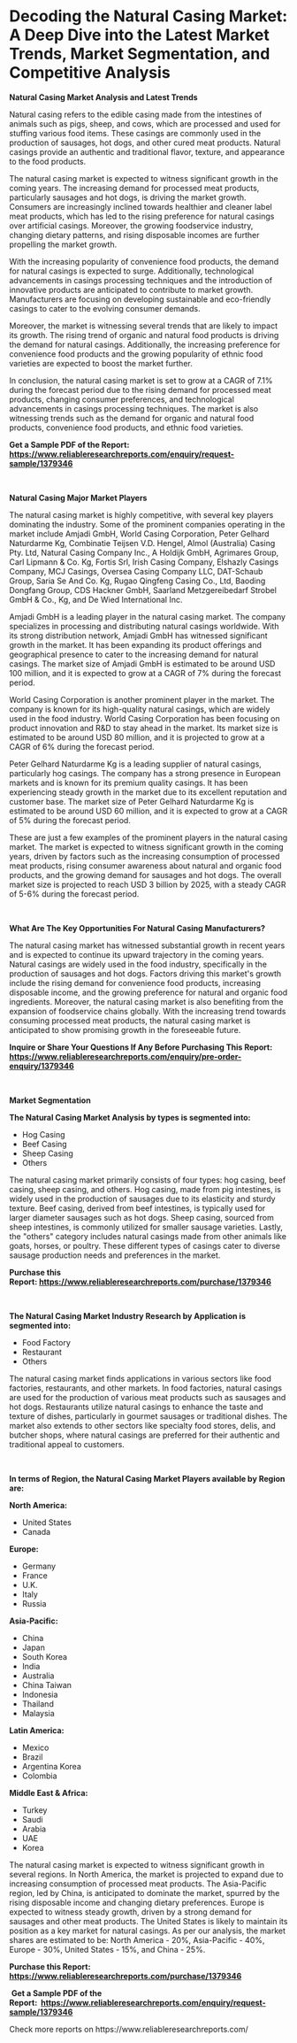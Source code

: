 <p><h1>Decoding the Natural Casing Market: A Deep Dive into the Latest Market Trends, Market Segmentation, and Competitive Analysis</h1></p><p><strong>Natural Casing Market Analysis and Latest Trends</strong></p>
<p><p>Natural casing refers to the edible casing made from the intestines of animals such as pigs, sheep, and cows, which are processed and used for stuffing various food items. These casings are commonly used in the production of sausages, hot dogs, and other cured meat products. Natural casings provide an authentic and traditional flavor, texture, and appearance to the food products.</p><p>The natural casing market is expected to witness significant growth in the coming years. The increasing demand for processed meat products, particularly sausages and hot dogs, is driving the market growth. Consumers are increasingly inclined towards healthier and cleaner label meat products, which has led to the rising preference for natural casings over artificial casings. Moreover, the growing foodservice industry, changing dietary patterns, and rising disposable incomes are further propelling the market growth.</p><p>With the increasing popularity of convenience food products, the demand for natural casings is expected to surge. Additionally, technological advancements in casings processing techniques and the introduction of innovative products are anticipated to contribute to market growth. Manufacturers are focusing on developing sustainable and eco-friendly casings to cater to the evolving consumer demands.</p><p>Moreover, the market is witnessing several trends that are likely to impact its growth. The rising trend of organic and natural food products is driving the demand for natural casings. Additionally, the increasing preference for convenience food products and the growing popularity of ethnic food varieties are expected to boost the market further.</p><p>In conclusion, the natural casing market is set to grow at a CAGR of 7.1% during the forecast period due to the rising demand for processed meat products, changing consumer preferences, and technological advancements in casings processing techniques. The market is also witnessing trends such as the demand for organic and natural food products, convenience food products, and ethnic food varieties.</p></p>
<p><strong>Get a Sample PDF of the Report:&nbsp; <a href="https://www.reliableresearchreports.com/enquiry/request-sample/1379346">https://www.reliableresearchreports.com/enquiry/request-sample/1379346</a></strong></p>
<p>&nbsp;</p>
<p><strong>Natural Casing Major Market Players</strong></p>
<p><p>The natural casing market is highly competitive, with several key players dominating the industry. Some of the prominent companies operating in the market include Amjadi GmbH, World Casing Corporation, Peter Gelhard Naturdarme Kg, Combinatie Teijsen V.D. Hengel, Almol (Australia) Casing Pty. Ltd, Natural Casing Company Inc., A Holdijk GmbH, Agrimares Group, Carl Lipmann & Co. Kg, Fortis Srl, Irish Casing Company, Elshazly Casings Company, MCJ Casings, Oversea Casing Company LLC, DAT-Schaub Group, Saria Se And Co. Kg, Rugao Qingfeng Casing Co., Ltd, Baoding Dongfang Group, CDS Hackner GmbH, Saarland Metzgereibedarf Strobel GmbH & Co., Kg, and De Wied International Inc.</p><p>Amjadi GmbH is a leading player in the natural casing market. The company specializes in processing and distributing natural casings worldwide. With its strong distribution network, Amjadi GmbH has witnessed significant growth in the market. It has been expanding its product offerings and geographical presence to cater to the increasing demand for natural casings. The market size of Amjadi GmbH is estimated to be around USD 100 million, and it is expected to grow at a CAGR of 7% during the forecast period.</p><p>World Casing Corporation is another prominent player in the market. The company is known for its high-quality natural casings, which are widely used in the food industry. World Casing Corporation has been focusing on product innovation and R&D to stay ahead in the market. Its market size is estimated to be around USD 80 million, and it is projected to grow at a CAGR of 6% during the forecast period.</p><p>Peter Gelhard Naturdarme Kg is a leading supplier of natural casings, particularly hog casings. The company has a strong presence in European markets and is known for its premium quality casings. It has been experiencing steady growth in the market due to its excellent reputation and customer base. The market size of Peter Gelhard Naturdarme Kg is estimated to be around USD 60 million, and it is expected to grow at a CAGR of 5% during the forecast period.</p><p>These are just a few examples of the prominent players in the natural casing market. The market is expected to witness significant growth in the coming years, driven by factors such as the increasing consumption of processed meat products, rising consumer awareness about natural and organic food products, and the growing demand for sausages and hot dogs. The overall market size is projected to reach USD 3 billion by 2025, with a steady CAGR of 5-6% during the forecast period.</p></p>
<p>&nbsp;</p>
<p><strong>What Are The Key Opportunities For Natural Casing Manufacturers?</strong></p>
<p><p>The natural casing market has witnessed substantial growth in recent years and is expected to continue its upward trajectory in the coming years. Natural casings are widely used in the food industry, specifically in the production of sausages and hot dogs. Factors driving this market's growth include the rising demand for convenience food products, increasing disposable income, and the growing preference for natural and organic food ingredients. Moreover, the natural casing market is also benefiting from the expansion of foodservice chains globally. With the increasing trend towards consuming processed meat products, the natural casing market is anticipated to show promising growth in the foreseeable future.</p></p>
<p><strong>Inquire or Share Your Questions If Any Before Purchasing This Report: <a href="https://www.reliableresearchreports.com/enquiry/pre-order-enquiry/1379346">https://www.reliableresearchreports.com/enquiry/pre-order-enquiry/1379346</a></strong></p>
<p>&nbsp;</p>
<p><strong>Market Segmentation</strong></p>
<p><strong>The Natural Casing Market Analysis by types is segmented into:</strong></p>
<p><ul><li>Hog Casing</li><li>Beef Casing</li><li>Sheep Casing</li><li>Others</li></ul></p>
<p><p>The natural casing market primarily consists of four types: hog casing, beef casing, sheep casing, and others. Hog casing, made from pig intestines, is widely used in the production of sausages due to its elasticity and sturdy texture. Beef casing, derived from beef intestines, is typically used for larger diameter sausages such as hot dogs. Sheep casing, sourced from sheep intestines, is commonly utilized for smaller sausage varieties. Lastly, the "others" category includes natural casings made from other animals like goats, horses, or poultry. These different types of casings cater to diverse sausage production needs and preferences in the market.</p></p>
<p><strong>Purchase this Report:&nbsp;<a href="https://www.reliableresearchreports.com/purchase/1379346">https://www.reliableresearchreports.com/purchase/1379346</a></strong></p>
<p>&nbsp;</p>
<p><strong>The Natural Casing Market Industry Research by Application is segmented into:</strong></p>
<p><ul><li>Food Factory</li><li>Restaurant</li><li>Others</li></ul></p>
<p><p>The natural casing market finds applications in various sectors like food factories, restaurants, and other markets. In food factories, natural casings are used for the production of various meat products such as sausages and hot dogs. Restaurants utilize natural casings to enhance the taste and texture of dishes, particularly in gourmet sausages or traditional dishes. The market also extends to other sectors like specialty food stores, delis, and butcher shops, where natural casings are preferred for their authentic and traditional appeal to customers.</p></p>
<p>&nbsp;</p>
<p><strong>In terms of Region, the Natural Casing Market Players available by Region are:</strong></p>
<p>
    <p> <strong> North America: </strong>
        <ul>
            <li>United States</li>
            <li>Canada</li>
        </ul>
        </p> 
    <p> <strong> Europe: </strong>
        <ul>
            <li>Germany</li>
            <li>France</li>
            <li>U.K.</li>
            <li>Italy</li>
            <li>Russia</li>
        </ul>
        </p> 
    <p> <strong> Asia-Pacific: </strong>
        <ul>
            <li>China</li>
            <li>Japan</li>
            <li>South Korea</li>
            <li>India</li>
            <li>Australia</li>
            <li>China Taiwan</li>
            <li>Indonesia</li>
            <li>Thailand</li>
            <li>Malaysia</li>
        </ul>
        </p> 
    <p> <strong> Latin America: </strong>
        <ul>
            <li>Mexico</li>
            <li>Brazil</li>
            <li>Argentina Korea</li>
            <li>Colombia</li>
        </ul>
        </p> 
    <p> <strong> Middle East & Africa: </strong>
        <ul>
            <li>Turkey</li>
            <li>Saudi</li>
            <li>Arabia</li>
            <li>UAE</li>
            <li>Korea</li>
        </ul>
    </p>
    </p>
<p><p>The natural casing market is expected to witness significant growth in several regions. In North America, the market is projected to expand due to increasing consumption of processed meat products. The Asia-Pacific region, led by China, is anticipated to dominate the market, spurred by the rising disposable income and changing dietary preferences. Europe is expected to witness steady growth, driven by a strong demand for sausages and other meat products. The United States is likely to maintain its position as a key market for natural casings. As per our analysis, the market shares are estimated to be: North America - 20%, Asia-Pacific - 40%, Europe - 30%, United States - 15%, and China - 25%.</p></p>
<p><strong>Purchase this Report: <a href="https://www.reliableresearchreports.com/purchase/1379346">https://www.reliableresearchreports.com/purchase/1379346</a></strong></p>
<p>&nbsp;<strong>Get a Sample PDF of the Report:&nbsp;&nbsp;<a href="https://www.reliableresearchreports.com/enquiry/request-sample/1379346">https://www.reliableresearchreports.com/enquiry/request-sample/1379346</a></strong></p>
<p><strong></strong></p>
<p>Check more reports on https://www.reliableresearchreports.com/</p>